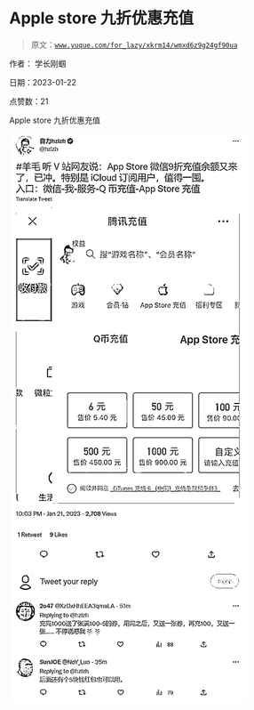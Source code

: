 # Apple store 九折优惠充值

> 原文：[`www.yuque.com/for_lazy/xkrm14/wmxd6z9g24gf90ua`](https://www.yuque.com/for_lazy/xkrm14/wmxd6z9g24gf90ua)



作者： 学长刚蝈 

日期：2023-01-22 

点赞数：21 

Apple store 九折优惠充值 

![](img/f5a0714849fa8753576dcab88ee6972a.png) 

